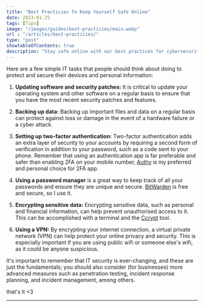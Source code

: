 ```yaml
---
title: "Best Practicies To Keep Yourself Safe Online"
date: 2023-01-25
tags: [Tips]
image: "/images/guides/best-practicies/main.webp"
url : "/articles/best-practicies/"
type: "post"
showtableOfContents: true
description: "Stay safe online with our best practices for cybersecurity. Learn how to protect your accounts, avoid scams, and stay private. Read our article."
---
```


Here are a few simple IT tasks that people should think about doing to protect and secure their devices and personal information:

1. **Updating software and security patches:** It is critical to update your operating system and other software on a regular basis to ensure that you have the most recent security patches and features.

2. **Backing up data:** Backing up important files and data on a regular basis can protect against loss or damage in the event of a hardware failure or a cyber attack.

3. **Setting up two-factor authentication:** Two-factor authentication adds an extra layer of security to your accounts by requiring a second form of verification in addition to your password, such as a code sent to your phone. Remember that using an authentication app is far preferable and safer than enabling 2FA on your mobile number, [Authy](https://authy.com/download/) is my preferred and personal choice for 2FA app.

4. **Using a password manager** is a great way to keep track of all your passwords and ensure they are unique and secure. [BitWarden](https://bitwarden.com/download/) is free and secure, so I use it.

5. **Encrypting sensitive data:** Encrypting sensitive data, such as personal and financial information, can help prevent unauthorised access to it. This can be accomplished with a terminal and the [Ccrypt](https://github.com/wvangeit/ccrypt) tool.

6. **Using a VPN:** By encrypting your internet connection, a virtual private network (VPN) can help protect your online privacy and security. This is especially important if you are using public wifi or someone else's wifi, as it could be anyone suspicious.

It's important to remember that IT security is ever-changing, and these are just the fundamentals; you should also consider (for businesses) more advanced measures such as penetration testing, incident response planning, and incident management, among others.

that's it <3

----

  